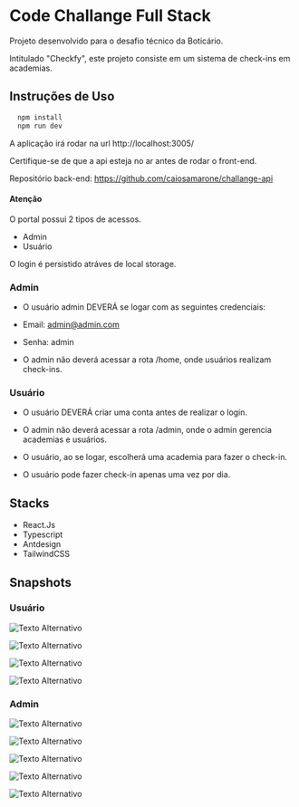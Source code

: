 # Code Challange Full Stack

Projeto desenvolvido para o desafio técnico da Boticário.

Intitulado "Checkfy", este projeto consiste em um sistema de check-ins em academias.

## Instruções de Uso

```bash
  npm install
  npm run dev
```

A aplicação irá rodar na url http://localhost:3005/

Certifique-se de que a api esteja no ar antes de rodar o front-end.

Repositório back-end: https://github.com/caiosamarone/challange-api

#### Atenção

O portal possui 2 tipos de acessos.

- Admin
- Usuário

O login é persistido atráves de local storage.

### Admin

- O usuário admin DEVERÁ se logar com as seguintes credenciais:
- Email: admin@admin.com
- Senha: admin

- O admin não deverá acessar a rota /home, onde usuários realizam check-ins.

### Usuário

- O usuário DEVERÁ criar uma conta antes de realizar o login.

- O admin não deverá acessar a rota /admin, onde o admin gerencia academias e usuários.

- O usuário, ao se logar, escolherá uma academia para fazer o check-in.

- O usuário pode fazer check-in apenas uma vez por dia.

## Stacks

- React.Js
- Typescript
- Antdesign
- TailwindCSS

## Snapshots

### Usuário

![Texto Alternativo](https://i.imgur.com/aYDw4jg.pngg)

![Texto Alternativo](https://i.imgur.com/KnLhB8f.png)

![Texto Alternativo](https://i.imgur.com/eHdX3wX.png)

![Texto Alternativo](https://i.imgur.com/OtvE16K.png)

### Admin

![Texto Alternativo](https://i.imgur.com/nJz9Sxp.png)

![Texto Alternativo](https://i.imgur.com/eoy75YY.png)

![Texto Alternativo](https://i.imgur.com/PgbpTkM.png)

![Texto Alternativo](https://i.imgur.com/BIc0oiS.png)

![Texto Alternativo](https://i.imgur.com/DbrqPlG.png)
